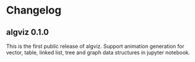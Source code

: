 # Changelog

## algviz 0.1.0

This is the first public release of algviz. Support animation generation for vector, table, linked list, tree and graph data structures in jupyter notebook.
